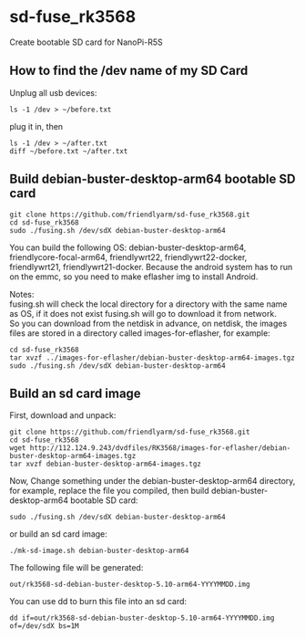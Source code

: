 # sd-fuse_rk3568
Create bootable SD card for NanoPi-R5S

## How to find the /dev name of my SD Card
Unplug all usb devices:
```
ls -1 /dev > ~/before.txt
```
plug it in, then
```
ls -1 /dev > ~/after.txt
diff ~/before.txt ~/after.txt
```

## Build debian-buster-desktop-arm64 bootable SD card
```
git clone https://github.com/friendlyarm/sd-fuse_rk3568.git
cd sd-fuse_rk3568
sudo ./fusing.sh /dev/sdX debian-buster-desktop-arm64
```
You can build the following OS: debian-buster-desktop-arm64, friendlycore-focal-arm64, friendlywrt22, friendlywrt22-docker, friendlywrt21, friendlywrt21-docker.
Because the android system has to run on the emmc, so you need to make eflasher img to install Android.  

Notes:  
fusing.sh will check the local directory for a directory with the same name as OS, if it does not exist fusing.sh will go to download it from network.  
So you can download from the netdisk in advance, on netdisk, the images files are stored in a directory called images-for-eflasher, for example:
```
cd sd-fuse_rk3568
tar xvzf ../images-for-eflasher/debian-buster-desktop-arm64-images.tgz
sudo ./fusing.sh /dev/sdX debian-buster-desktop-arm64
```

## Build an sd card image
First, download and unpack:
```
git clone https://github.com/friendlyarm/sd-fuse_rk3568.git
cd sd-fuse_rk3568
wget http://112.124.9.243/dvdfiles/RK3568/images-for-eflasher/debian-buster-desktop-arm64-images.tgz
tar xvzf debian-buster-desktop-arm64-images.tgz
```
Now,  Change something under the debian-buster-desktop-arm64 directory,
for example, replace the file you compiled, then build debian-buster-desktop-arm64 bootable SD card:
```
sudo ./fusing.sh /dev/sdX debian-buster-desktop-arm64
```
or build an sd card image:
```
./mk-sd-image.sh debian-buster-desktop-arm64
```
The following file will be generated:  
```
out/rk3568-sd-debian-buster-desktop-5.10-arm64-YYYYMMDD.img
```
You can use dd to burn this file into an sd card:
```
dd if=out/rk3568-sd-debian-buster-desktop-5.10-arm64-YYYYMMDD.img of=/dev/sdX bs=1M
```

